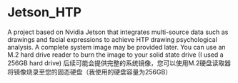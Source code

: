 # Jetson_HTP
A project based on Nvidia Jetson that integrates multi-source data such as drawings and facial expressions to achieve HTP drawing psychological analysis.
A complete system image may be provided later. You can use an M.2 hard drive reader to burn the image to your solid state drive (I used a 256GB hard drive)  后续可能会提供完整的系统镜像，您可以使用M.2硬盘读取器将镜像烧录至您的固态硬盘（我使用的硬盘容量为256GB）
